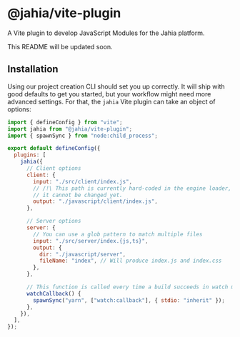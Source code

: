 # @jahia/vite-plugin

A Vite plugin to develop JavaScript Modules for the Jahia platform.

This README will be updated soon.

## Installation

Using our project creation CLI should set you up correctly. It will ship with good defaults to get you started, but your workflow might need more advanced settings. For that, the `jahia` Vite plugin can take an object of options:

```js
import { defineConfig } from "vite";
import jahia from "@jahia/vite-plugin";
import { spawnSync } from "node:child_process";

export default defineConfig({
  plugins: [
    jahia({
      // Client options
      client: {
        input: "./src/client/index.js",
        // /!\ This path is currently hard-coded in the engine loader,
        // it cannot be changed yet.
        output: "./javascript/client/index.js",
      },

      // Server options
      server: {
        // You can use a glob pattern to match multiple files
        input: "./src/server/index.{js,ts}",
        output: {
          dir: "./javascript/server",
          fileName: "index", // Will produce index.js and index.css
        },
      },

      // This function is called every time a build succeeds in watch mode
      watchCallback() {
        spawnSync("yarn", ["watch:callback"], { stdio: "inherit" });
      },
    }),
  ],
});
```
